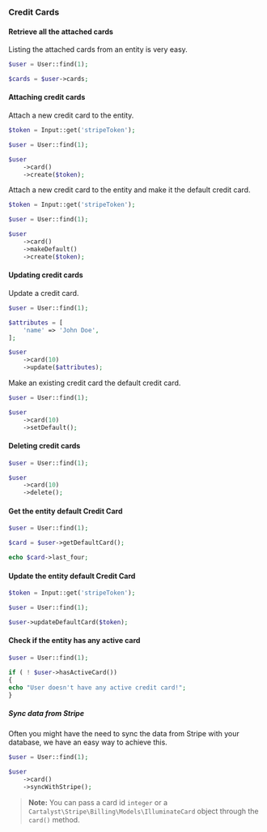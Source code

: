### Credit Cards

#### Retrieve all the attached cards

Listing the attached cards from an entity is very easy.

```php
$user = User::find(1);

$cards = $user->cards;
```

#### Attaching credit cards

Attach a new credit card to the entity.

```php
$token = Input::get('stripeToken');

$user = User::find(1);

$user
	->card()
	->create($token);
```

Attach a new credit card to the entity and make it the default credit card.

```php
$token = Input::get('stripeToken');

$user = User::find(1);

$user
	->card()
	->makeDefault()
	->create($token);
```

#### Updating credit cards

Update a credit card.

```php
$user = User::find(1);

$attributes = [
	'name' => 'John Doe',
];

$user
	->card(10)
	->update($attributes);
```

Make an existing credit card the default credit card.

```php
$user = User::find(1);

$user
	->card(10)
	->setDefault();
```

#### Deleting credit cards

```php
$user = User::find(1);

$user
	->card(10)
	->delete();
```

#### Get the entity default Credit Card

```php
$user = User::find(1);

$card = $user->getDefaultCard();

echo $card->last_four;
```

#### Update the entity default Credit Card

```php
$token = Input::get('stripeToken');

$user = User::find(1);

$user->updateDefaultCard($token);
```

#### Check if the entity has any active card

```php
$user = User::find(1);

if ( ! $user->hasActiveCard())
{
echo "User doesn't have any active credit card!";
}
```

##### Sync data from Stripe

Often you might have the need to sync the data from Stripe with your database, we have an easy way to achieve this.

```php
$user = User::find(1);

$user
	->card()
	->syncWithStripe();
```

> **Note:** You can pass a card id `integer` or a `Cartalyst\Stripe\Billing\Models\IlluminateCard` object through the `card()` method.

